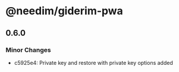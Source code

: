 # @needim/giderim-pwa

## 0.6.0

### Minor Changes

- c5925e4: Private key and restore with private key options added
